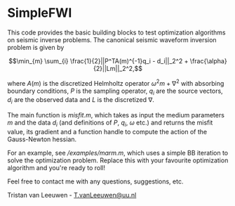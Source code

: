 SimpleFWI
=========

This code provides the basic building blocks to test optimization algorithms on seismic inverse problems.
The canonical seismic waveform inversion problem is given by

$$\min_{m} \sum_{i} \frac{1}{2}||P^TA(m)^{-1}q_i - d_i||_2^2 + \frac{\alpha}{2}||Lm||_2^2,$$

where $A(m)$ is the discretized Helmholtz operator $\omega^2 m + \nabla^2$ with absorbing boundary conditions, 
$P$ is the sampling operator, $q_i$ are the source vectors, $d_i$ are the observed data and $L$ is the discretized 
$\nabla$.

The main function is *misfit.m*, which takes as input the medium parameters $m$ and the data $d_i$ (and definitions of $P$, $q_i$, $\omega$ etc.) and returns the misfit value, its gradient and a function handle to compute the action of the Gauss-Newton hessian.

For an example, see */examples/marm.m*, which uses a simple BB iteration to solve the optimization problem. 
Replace this with your favourite optimization algorithm and you're ready to roll!

Feel free to contact me with any questions, suggestions, etc.

Tristan van Leeuwen - T.vanLeeuwen@uu.nl
 
